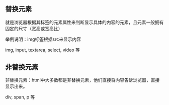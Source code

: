 #

## 替换元素

就是浏览器根据其标签的元素属性来判断显示具体的内容的元素，且元素一般拥有固定的尺寸（宽高或宽高比）

举例说明：img标签根据src来显示内容

img, input, textarea, select, video 等

## 非替换元素

非替换元素：html中大多数都是非替换元素，他们直接将内容告诉浏览器，直接显示出来。

div, span, p 等
